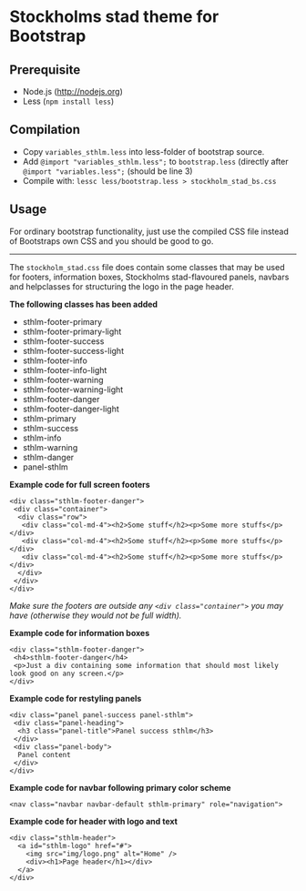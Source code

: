Stockholms stad theme for Bootstrap
===================================

Prerequisite
------------
* Node.js (http://nodejs.org)
* Less (`npm install less`)

Compilation
-----------
* Copy `variables_sthlm.less` into less-folder of bootstrap source.
* Add `@import "variables_sthlm.less";` to `bootstrap.less` (directly after `@import "variables.less";` (should be line 3)
* Compile with: `lessc less/bootstrap.less > stockholm_stad_bs.css`


Usage
-----
For ordinary bootstrap functionality, just use the compiled CSS file instead of Bootstraps own CSS and you should be good to go.

---

The `stockholm_stad.css` file does contain some classes that may be used for footers, information boxes, Stockholms stad-flavoured panels, navbars and helpclasses for structuring the logo in the page header.

**The following classes has been added**

* sthlm-footer-primary
* sthlm-footer-primary-light
* sthlm-footer-success
* sthlm-footer-success-light
* sthlm-footer-info
* sthlm-footer-info-light
* sthlm-footer-warning
* sthlm-footer-warning-light
* sthlm-footer-danger
* sthlm-footer-danger-light
* sthlm-primary
* sthlm-success
* sthlm-info
* sthlm-warning
* sthlm-danger
* panel-sthlm

**Example code for full screen footers**

	<div class="sthlm-footer-danger">
	 <div class="container">
	  <div class="row">
	   <div class="col-md-4"><h2>Some stuff</h2><p>Some more stuffs</p></div>
	   <div class="col-md-4"><h2>Some stuff</h2><p>Some more stuffs</p></div>
	   <div class="col-md-4"><h2>Some stuff</h2><p>Some more stuffs</p></div>
	  </div>
	 </div>
	</div>
*Make sure the footers are outside any `<div class="container">` you may have (otherwise they would not be full width).*


**Example code for information boxes**

	<div class="sthlm-footer-danger">
	 <h4>sthlm-footer-danger</h4>
	 <p>Just a div containing some information that should most likely look good on any screen.</p>
	</div>

**Example code for restyling panels**

	<div class="panel panel-success panel-sthlm">
	 <div class="panel-heading">
	  <h3 class="panel-title">Panel success sthlm</h3>
	 </div>
	 <div class="panel-body">
	  Panel content
	 </div>
	</div>

**Example code for navbar following primary color scheme**

    <nav class="navbar navbar-default sthlm-primary" role="navigation">

**Example code for header with logo and text**

    <div class="sthlm-header">
      <a id="sthlm-logo" href="#">
        <img src="img/logo.png" alt="Home" />
        <div><h1>Page header</h1></div>
      </a>
    </div>
